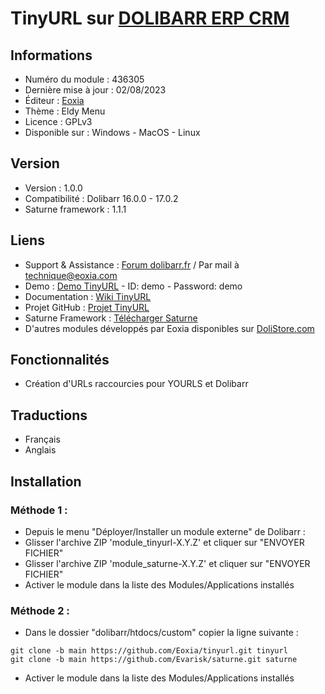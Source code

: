 # TinyURL sur [DOLIBARR ERP CRM](https://dolibarr.org)

## Informations

- Numéro du module : 436305
- Dernière mise à jour : 02/08/2023
- Éditeur : [Eoxia](https://eoxia.com)
- Thème : Eldy Menu
- Licence : GPLv3
- Disponible sur : Windows - MacOS - Linux

## Version

- Version :  1.0.0
- Compatibilité : Dolibarr 16.0.0 - 17.0.2
- Saturne framework : 1.1.1

## Liens

- Support & Assistance : [Forum dolibarr.fr](https://dolibarr.fr) / Par mail à technique@eoxia.com
- Demo : [Demo TinyURL](https://demodoli.digirisk.com) - ID: demo - Password: demo
- Documentation : [Wiki TinyURL](https://wiki.dolibarr.org/index.php/Module_TinyURL)
- Projet GitHub : [Projet TinyURL](https://github.com/Eoxia/tinyurl/projects?query=is%3Aopen)
- Saturne Framework : [Télécharger Saturne](https://dolistore.com/fr/modules/1906-Saturne.html)
- D'autres modules développés par Eoxia disponibles sur [DoliStore.com](https://dolistore.com)

## Fonctionnalités

- Création d'URLs raccourcies pour YOURLS et Dolibarr

## Traductions

- Français
- Anglais

## Installation

### Méthode 1 :

- Depuis le menu "Déployer/Installer un module externe" de Dolibarr :
- Glisser l'archive ZIP 'module_tinyurl-X.Y.Z' et cliquer sur "ENVOYER FICHIER"
- Glisser l'archive ZIP 'module_saturne-X.Y.Z' et cliquer sur "ENVOYER FICHIER"
- Activer le module dans la liste des Modules/Applications installés

### Méthode 2 :

- Dans le dossier "dolibarr/htdocs/custom" copier la ligne suivante :
``` 
git clone -b main https://github.com/Eoxia/tinyurl.git tinyurl
git clone -b main https://github.com/Evarisk/saturne.git saturne
```
- Activer le module dans la liste des Modules/Applications installés
